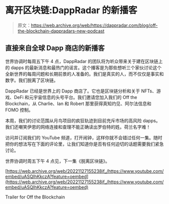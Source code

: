 # 离开区块链:DappRadar 的新播客

> 原文：<https://web.archive.org/web/https://dappradar.com/blog/off-the-blockchain-dappradars-new-podcast>

## 直接来自全球 Dapp 商店的新播客

世界协调时每周五下午 4 点，DappRadar 的团队将为听众带来关于建在区块链上的 dapps 的最新消息和最热门的谣言。这个播客是为那些想听三个家伙讨论这个全新世界的每周问题和长期前景的人准备的。我们是真实的人，而不仅仅是事实和数字。我们脱离了区块链。

DappRadar 已经是世界上的 Dapp 商店了。它也是区块链分析和关于 NFTs、游戏、DeFi 和元宇宙信息的头号平台。我们邀请您加入我们的 Off the Blockchain，从 Charlie、Ian 和 Robert 那里获得真知灼见、阿尔法信息和 FOMO 控制。

本周，我们的讨论范围从月鸟项目的疯狂轨迹到目前充斥市场的高风险 dapps。我们还嘲笑伊恩的网络连接和查理不能正确读出罗伯特的姓。荷兰名字难！

访问并订阅我们的 YouTube 频道，打开闹钟，这样你就不会错过任何一集。随时把你的想法写在下面的评论里，让我们知道你是否有任何迫切的话题需要我们紧急讨论。

世界协调时周五下午 4 点见，下一集《脱离区块链》。

[https://web.archive.org/web/20221127155238if_/https://www.youtube.com/embed/uASQIhKkczA?feature=oembed](https://web.archive.org/web/20221127155238if_/https://www.youtube.com/embed/uASQIhKkczA?feature=oembed)

Trailer for Off the Blockchain